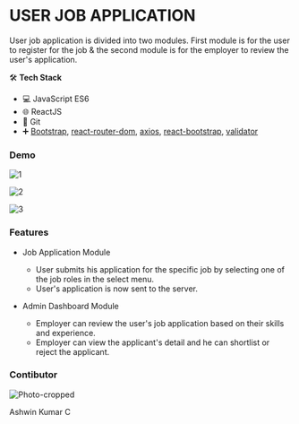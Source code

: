 # USER JOB APPLICATION

User job application is divided into two modules. First module is for the user to register for the job & the second module is for the employer to review the user's application. 

🛠 **Tech Stack**

- 💻 JavaScript ES6
- 🌐 ReactJS
- 🔧 Git
- ➕ [Bootstrap](https://getbootstrap.com/), [react-router-dom](https://v5.reactrouter.com/web/guides/quick-start), [axios](https://www.npmjs.com/package/axios), [react-bootstrap](https://react-bootstrap.github.io/), [validator](https://www.npmjs.com/package/validator)

### Demo
![1](https://user-images.githubusercontent.com/91862529/142792722-f79a4ab2-08e4-4802-96fa-e004f9d2e4d2.JPG)

![2](https://user-images.githubusercontent.com/91862529/142792810-3bf18c79-01f5-4331-924a-2765c3ecd36e.JPG)

![3](https://user-images.githubusercontent.com/91862529/142792888-24e549ba-5c32-421b-bdc0-622f03f094aa.JPG)

### Features
 
* Job Application Module
    * User submits his application for the specific job by selecting one of the job roles in the select menu.
    * User's application is now sent to the server. 

* Admin Dashboard Module
    * Employer can review the user's job application based on their skills and experience.
    * Employer can view the applicant's detail and he can shortlist or reject the applicant.

### Contibutor

![Photo-cropped](https://user-images.githubusercontent.com/91862529/142796666-f35e680c-1c33-4a1c-afe4-48b1f1d2e681.jpg)

   Ashwin Kumar C
